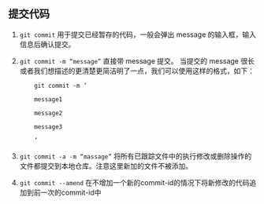 ## 提交代码

1. `git commit` 用于提交已经暂存的代码，一般会弹出 message 的输入框，输入信息后确认提交。
2. `git commit -m “message”` 直接带 message 提交。
    当提交的 message 很长或者我们想描述的更清楚更简洁明了一点，我们可以使用这样的格式，如下：

    ```
        git commit -m ‘

        message1

        message2

        message3

        ’
    ```
3. `git commit -a -m “massage”` 将所有已跟踪文件中的执行修改或删除操作的文件都提交到本地仓库。注意这里新加的文件不被添加。
4. `git commit --amend` 在不增加一个新的commit-id的情况下将新修改的代码追加到前一次的commit-id中
